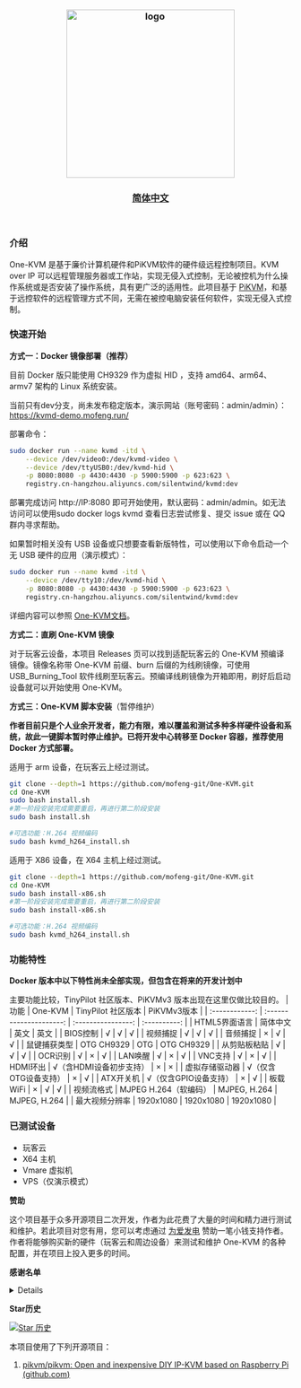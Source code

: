 <h3 align=center><img src="https://github.com/mofeng-git/Build-Armbian/assets/62919083/add9743a-0987-4e8a-b2cb-62121f236582" alt="logo" width="300"><br></h3>
<h3 align=center><a href="https://github.com/mofeng-git/One-KVM/blob/master/README.md">简体中文</a> </h3>
<p align=right>&nbsp;</p>

### 介绍

One-KVM 是基于廉价计算机硬件和PiKVM软件的硬件级远程控制项目。KVM over IP 可以远程管理服务器或工作站，实现无侵入式控制，无论被控机为什么操作系统或是否安装了操作系统，具有更广泛的适用性。此项目基于 [PiKVM](https://github.com/pikvm/pikvm)，和基于远控软件的远程管理方式不同，无需在被控电脑安装任何软件，实现无侵入式控制。

### 快速开始

**方式一：Docker 镜像部署（推荐）**

目前 Docker 版只能使用 CH9329 作为虚拟 HID ，支持 amd64、arm64、armv7 架构的 Linux 系统安装。

当前只有dev分支，尚未发布稳定版本，演示网站（账号密码：admin/admin）：https://kvmd-demo.mofeng.run/

部署命令：
```bash
sudo docker run --name kvmd -itd \
    --device /dev/video0:/dev/kvmd-video \
    --device /dev/ttyUSB0:/dev/kvmd-hid \
    -p 8080:8080 -p 4430:4430 -p 5900:5900 -p 623:623 \
    registry.cn-hangzhou.aliyuncs.com/silentwind/kvmd:dev
```

部署完成访问 http://IP:8080 即可开始使用，默认密码：admin/admin。如无法访问可以使用sudo docker logs kvmd 查看日志尝试修复、提交 issue 或在 QQ 群内寻求帮助。

如果暂时相关没有 USB 设备或只想要查看新版特性，可以使用以下命令启动一个无 USB 硬件的应用（演示模式）：
```bash
sudo docker run --name kvmd -itd \
    --device /dev/tty10:/dev/kvmd-hid \
    -p 8080:8080 -p 4430:4430 -p 5900:5900 -p 623:623 \
    registry.cn-hangzhou.aliyuncs.com/silentwind/kvmd:dev
```

详细内容可以参照 [One-KVM文档](https://one-kvm.mofeng.run/)。

**方式二：直刷 One-KVM 镜像**

对于玩客云设备，本项目 Releases 页可以找到适配玩客云的 One-KVM 预编译镜像。镜像名称带 One-KVM 前缀、burn 后缀的为线刷镜像，可使用 USB_Burning_Tool 软件线刷至玩客云。预编译线刷镜像为开箱即用，刷好后启动设备就可以开始使用 One-KVM。

**方式三：One-KVM 脚本安装**（暂停维护）

**作者目前只是个人业余开发者，能力有限，难以覆盖和测试多种多样硬件设备和系统，故此一键脚本暂时停止维护。已将开发中心转移至 Docker 容器，推荐使用 Docker 方式部署。**

适用于 arm 设备，在玩客云上经过测试。
```bash
git clone --depth=1 https://github.com/mofeng-git/One-KVM.git
cd One-KVM
sudo bash install.sh
#第一阶段安装完成需要重启，再进行第二阶段安装
sudo bash install.sh

#可选功能：H.264 视频编码
sudo bash kvmd_h264_install.sh
```
适用于 X86 设备，在 X64 主机上经过测试。
```bash
git clone --depth=1 https://github.com/mofeng-git/One-KVM.git
cd One-KVM
sudo bash install-x86.sh
#第一阶段安装完成需要重启，再进行第二阶段安装
sudo bash install-x86.sh

#可选功能：H.264 视频编码
sudo bash kvmd_h264_install.sh
```


### 功能特性

**Docker 版本中以下特性尚未全部实现，但包含在将来的开发计划中**

主要功能比较，TinyPilot 社区版本、PiKVMv3 版本出现在这里仅做比较目的。
|      功能      |         One-KVM         | TinyPilot 社区版本 | PiKVMv3版本  |
| :------------: | :---------------------: | :----------------: | :----------: |
| HTML5界面语言  |        简体中文         |        英文        |     英文     |
|    BIOS控制    |            √            |         √          |      √       |
|    视频捕捉    |            √            |         √          |      √       |
|    音频捕捉    |            ×            |         √          |      √       |
|  鼠键捕获类型  |       OTG CH9329        |        OTG         |  OTG CH9329  |
|  从剪贴板粘贴  |            √            |         √          |      √       |
|    OCR识别     |            √            |         ×          |      √       |
|    LAN唤醒     |            √            |         ×          |      √       |
|    VNC支持     |            √            |         ×          |      √       |
|    HDMI环出    | √（含HDMI设备初步支持） |         ×          |      ×       |
| 虚拟存储驱动器 |  √（仅含OTG设备支持）   |         ×          |      √       |
|   ATX开关机    |  √（仅含GPIO设备支持）  |         ×          |      √       |
|    板载WiFi    |            ×            |         √          |      √       |
|   视频流格式   | MJPEG  H.264（软编码）  |    MJPEG, H.264    | MJPEG, H.264 |
| 最大视频分辨率 |        1920x1080        |     1920x1080      |  1920x1080   |

### 已测试设备

 - 玩客云
 - X64 主机
 - Vmare 虚拟机
 - VPS（仅演示模式）


**赞助**

这个项目基于众多开源项目二次开发，作者为此花费了大量的时间和精力进行测试和维护。若此项目对您有用，您可以考虑通过 [为爱发电](https://afdian.com/a/silentwind) 赞助一笔小钱支持作者。作者将能够购买新的硬件（玩客云和周边设备）来测试和维护 One-KVM 的各种配置，并在项目上投入更多的时间。

**感谢名单**

<details>

浩龙的电子嵌入式之路（赞助）

Tsuki（赞助）

H_xiaoming

0蓝蓝0

fairybl

Will

浩龙的电子嵌入式之路

自.知

观棋不语٩ ི۶

爱发电用户_a57a4

爱发电用户_2c769

霜序

[远方](https://runyf.cn/)

......
</details>



**Star历史**

[![Star 历史](https://api.star-history.com/svg?repos=mofeng-git/One-KVM&type=Date)](https://star-history.com/#mofeng-git/One-KVM&Date)

本项目使用了下列开源项目：
1. [pikvm/pikvm: Open and inexpensive DIY IP-KVM based on Raspberry Pi (github.com)](https://github.com/pikvm/pikvm)
